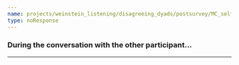 ```yaml
---
name: projects/weinstein_listening/disagreeing_dyads/postsurvey/MC_self.md
type: noResponse
---
```


### During the conversation with the other participant...

---
